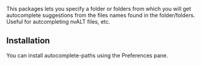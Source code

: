 This packages lets you specify a folder or folders from which you will get autocomplete suggestions from the files names found in the folder/folders. Useful for autcompleting nvALT files, etc.

## Installation

You can install autocomplete-paths using the Preferences pane.

